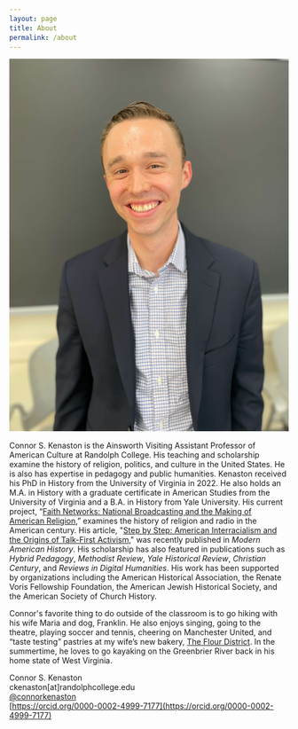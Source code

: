 ```yaml
---
layout: page
title: About
permalink: /about
---
```



<img class="thumbnail" src="Images/diss-defense.jpeg" alt="This is a photograph of Connor S. Kenaston, a historian of U.S. history, after he defended his dissertation. He is wearing a blue checkered button-down shirt and dark jacket.">

Connor S. Kenaston is the Ainsworth Visiting Assistant Professor of American Culture at Randolph College. His teaching and scholarship examine the history of religion, politics, and culture in the United States. He is also has expertise in pedagogy and public humanities. Kenaston received his PhD in History from the University of Virginia in 2022. He also holds an M.A. in History with a graduate certificate in American Studies from the University of Virginia and a B.A. in History from Yale University. His current project, “[Faith Networks: National Broadcasting and the Making of American Religion](projects.html),” examines the history of religion and radio in the American century. His article, "[Step by Step: American Interracialism and the Origins of Talk-First Activism](https://doi.org/10.1017/mah.2022.2)," was recently published in _Modern American History_. His scholarship has also featured in publications such as _Hybrid Pedagogy_, _Methodist Review_, _Yale Historical Review_, _Christian Century_, and _Reviews in Digital Humanities_. His work has been supported by organizations including the American Historical Association, the Renate Voris Fellowship Foundation, the American Jewish Historical Society, and the American Society of Church History.

Connor's favorite thing to do outside of the classroom is to go hiking with his wife Maria and dog, Franklin. He also enjoys singing, going to the theatre, playing soccer and tennis, cheering on Manchester United, and “taste testing” pastries at my wife’s new bakery, [The Flour District](https://www.flourdistrictva.com/). In the summertime, he loves to go kayaking on the Greenbrier River back in his home state of West Virginia.

Connor S. Kenaston  
ckenaston[at]randolphcollege.edu  
[@connorkenaston](https://twitter.com/ConnorKenaston)  
[https://orcid.org/0000-0002-4999-7177](https://orcid.org/0000-0002-4999-7177)
